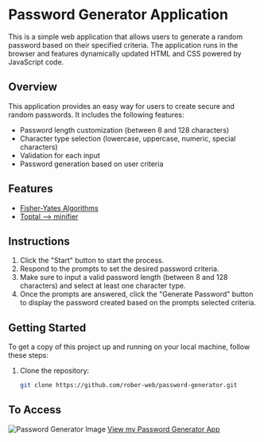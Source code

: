 # Password Generator Application

This is a simple web application that allows users to generate a random password based on their specified criteria. The application runs in the browser and features dynamically updated HTML and CSS powered by JavaScript code.

## Overview

This application provides an easy way for users to create secure and random passwords. It includes the following features:

- Password length customization (between 8 and 128 characters)
- Character type selection (lowercase, uppercase, numeric, special characters)
- Validation for each input
- Password generation based on user criteria

## Features

- [Fisher-Yates Algorithms](https://www.youtube.com/watch?v=tLxBwSL3lPQ&ab_channel=AdamKhoury)
- [Toptal --> minifier](https://www.toptal.com/developers/javascript-minifier)


## Instructions

1. Click the "Start" button to start the process.
2. Respond to the prompts to set the desired password criteria.
3. Make sure to input a valid password length (between 8 and 128 characters) and select at least one character type.
4. Once the prompts are answered, click the "Generate Password" button to display the password created based on the prompts selected criteria.

## Getting Started

To get a copy of this project up and running on your local machine, follow these steps:

1. Clone the repository:

   ```bash
   git clone https://github.com/rober-web/password-generator.git

## To Access

![Password Generator Image](assets/img/password-generator.PNG)
[View my Password Generator App](https://rober-web.github.io/Password-Generator/)

